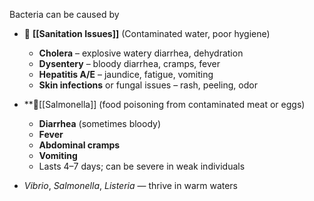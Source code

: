 Bacteria can be caused by
- 🚿 **[[Sanitation Issues]]** (Contaminated water, poor hygiene)
	- **Cholera** – explosive watery diarrhea, dehydration
	- **Dysentery** – bloody diarrhea, cramps, fever
	- **Hepatitis A/E** – jaundice, fatigue, vomiting
	- **Skin infections** or fungal issues – rash, peeling, odor

- **🥩[[Salmonella]] (food poisoning from contaminated meat or eggs)
	- **Diarrhea** (sometimes bloody)
    - **Fever**
    - **Abdominal cramps**
    - **Vomiting**
    - Lasts 4–7 days; can be severe in weak individuals


- _Vibrio_, _Salmonella_, _Listeria_ — thrive in warm waters



